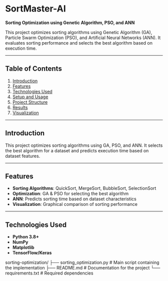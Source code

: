 # SortMaster-AI
**Sorting Optimization using Genetic Algorithm, PSO, and ANN**

This project optimizes sorting algorithms using Genetic Algorithm (GA), Particle Swarm Optimization (PSO), and Artificial Neural Networks (ANN). It evaluates sorting performance and selects the best algorithm based on execution time.

---

## Table of Contents
1. [Introduction](#introduction)  
2. [Features](#features)  
3. [Technologies Used](#technologies-used)  
4. [Setup and Usage](#setup-and-usage)  
5. [Project Structure](#project-structure)  
6. [Results](#results)  
7. [Visualization](#visualization)

---

## Introduction
This project optimizes sorting algorithms using GA, PSO, and ANN. It selects the best algorithm for a dataset and predicts execution time based on dataset features.

---

## Features
- **Sorting Algorithms**: QuickSort, MergeSort, BubbleSort, SelectionSort  
- **Optimization**: GA & PSO for selecting the best algorithm  
- **ANN**: Predicts sorting time based on dataset characteristics  
- **Visualization**: Graphical comparison of sorting performance

---

## Technologies Used
- **Python 3.8+**  
- **NumPy**  
- **Matplotlib**  
- **TensorFlow/Keras**

sorting-optimization/
├── sorting_optimization.py  # Main script containing the implementation
├── README.md                # Documentation for the project
└── requirements.txt         # Required dependencies
